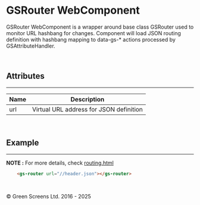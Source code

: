 # GSRouter WebComponent

GSRouter WebComponent is a wrapper around base class GSRouter used to monitor URL hashbang for changes.
Component will load JSON routing definition with hashbang mapping to data-gs-* actions processed by GSAttributeHandler.

<br>

## Attributes 
---

| Name               | Description                                              |
|--------------------|----------------------------------------------------------|
| url                | Virtual URL address for JSON definition                  | 

<br>

## Example
---

**NOTE :** 
For more details, check [routing.html](../../demos/routing/index.html)

```html
    <gs-router url="//header.json"></gs-router>
```

<br>

&copy; Green Screens Ltd. 2016 - 2025
